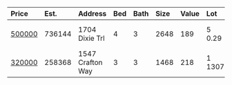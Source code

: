 | Price      | Est.   | Address          | Bed | Bath | Size | Value | Lot    | Unit  | Year | Link                                                                         |
| :--------- | :----- | :--------------- | :-- | :--- | :--- | :---- | :----- | :---- | :--- | :--------------------------------------------------------------------------- |
| [500000]() | 736144 | 1704 Dixie Trl   | 4   | 3    | 2648 | 189   | 5 0.29 | Acres | 1964 | https://www.movoto.com/home/1704-dixie-trl-raleigh-nc-27607-413_2336272      |
| [320000]() | 258368 | 1547 Crafton Way | 3   | 3    | 1468 | 218   | 1 1307 | Sqft  | 2013 | https://www.movoto.com/home/1547-crafton-way-raleigh-nc-27607-pid_jzg443b5jh |